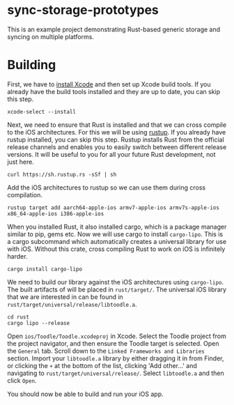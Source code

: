 # sync-storage-prototypes

This is an example project demonstrating Rust-based generic storage and syncing on multiple platforms.

# Building

First, we have to [install Xcode](https://itunes.apple.com/us/app/xcode/id497799835?ls=1&amp;mt=12) and then set up Xcode build tools. If you already have the build tools installed and they are up to date, you can skip this step.

```
xcode-select --install
```

Next, we need to ensure that Rust is installed and that we can cross compile to the iOS architectures. For this we will be using [rustup](https://www.rustup.rs/). If you already have rustup installed, you can skip this step. Rustup installs Rust from the official release channels and enables you to easily switch between different release versions. It will be useful to you for all your future Rust development, not just here.
```
curl https://sh.rustup.rs -sSf | sh
```

Add the iOS architectures to rustup so we can use them during cross compilation.
```
rustup target add aarch64-apple-ios armv7-apple-ios armv7s-apple-ios x86_64-apple-ios i386-apple-ios
```

When you installed Rust, it also installed cargo, which is a package manager similar to pip, gems etc. Now we will use cargo to install `cargo-lipo`. This is a cargo subcommand which automatically creates a universal library for use with iOS. Without this crate, cross compiling Rust to work on iOS is infinitely harder.
```
cargo install cargo-lipo
```

We need to build our library against the iOS architectures using `cargo-lipo`. The built artifacts of will be placed in `rust/target/`. The universal iOS library that we are interested in can be found in `rust/target/universal/release/libtoodle.a`.

```
cd rust
cargo lipo --release
```

Open `ios/Toodle/Toodle.xcodeproj` in Xcode. Select the Toodle project from the project navigator, and then ensure the Toodle target is selected. Open the `General` tab. Scroll down to the `Linked Frameworks and Libraries` section. Import your `libtoodle.a` library by either dragging it in from Finder, or clicking the `+` at the bottom of the list, clicking 'Add other…' and navigating to `rust/target/universal/release/`. Select `libtoodle.a` and then click `Open`.

You should now be able to build and run your iOS app.

